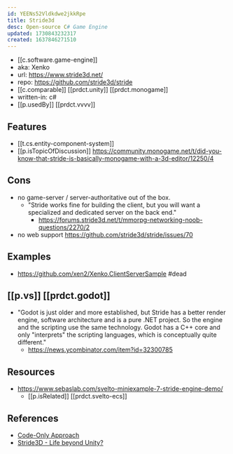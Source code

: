 ```yaml
---
id: YEENs52Vldkdwe2jkkRpe
title: Stride3d
desc: Open-source C# Game Engine
updated: 1730843232317
created: 1637846271510
---
```


- [[c.software.game-engine]]
- aka: Xenko
- url: https://www.stride3d.net/
- repo: https://github.com/stride3d/stride
- [[c.comparable]] [[prdct.unity]] [[prdct.monogame]]
- written-in: c#
- [[p.usedBy]] [[prdct.vvvv]]

## Features

- [[t.cs.entity-component-system]]
- [[p.isTopicOfDiscussion]] https://community.monogame.net/t/did-you-know-that-stride-is-basically-monogame-with-a-3d-editor/12250/4 

## Cons

- no game-server / server-authoritative out of the box.
  - "Stride works fine for building the client, but you will want a specialized and dedicated server on the back end."
    - https://forums.stride3d.net/t/mmorpg-networking-noob-questions/2270/2
- no web support
  https://github.com/stride3d/stride/issues/70

## Examples

- https://github.com/xen2/Xenko.ClientServerSample #dead

## [[p.vs]] [[prdct.godot]]

- "Godot is just older and more established, but Stride has a better render engine, software architecture and is a pure .NET project. So the engine and the scripting use the same technology. Godot has a C++ core and only "interprets" the scripting languages, which is conceptually quite different."
  - https://news.ycombinator.com/item?id=32300785

## Resources

- https://www.sebaslab.com/svelto-miniexample-7-stride-engine-demo/
  - [[p.isRelated]] [[prdct.svelto-ecs]]

## References

- [Code-Only Approach](https://github.com/stride3d/stride/issues/1295)
- [Stride3D - Life beyond Unity?](https://www.i-programmer.info/news/144-graphics-and-games/16120-stride3d-life-beyond-unity.html)